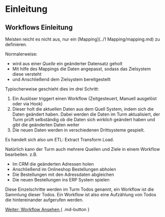 
# Einleitung

## Workflows Einleitung 

Meisten reicht es nicht aus, nur ein [Mapping](../1 Mapping/mapping.md) zu definieren. 

Normalerweise:

- wird aus einer *Quelle* ein geänderter Datensatz geholt
- Mit hilfe des Mappings die Daten angepasst, sodass das Zielsystem diese versteht
- und Anschließend dem Zielsystem bereitgestellt  
  
Typischerweise geschieht dies im drei Schritt:

1. Ein Auslöser triggert einen Workflow (Zeitgesteuert, Manuell ausgelöst oder via Hook)
2. Dieser holt die aktuellen Daten aus dem Quell System, indem sich die Daten geändert haben. Dabei werden die Daten im Turm aktualisiert, der Turm prüft selbständig ob die Daten sich *wirklich* geändert haben und gibt die geänderten Daten weiter 
3. Die neuen Daten werden in verschiedenen Drittsysteme gespielt. 

Es handelt sich also um ETL: Extract Transform Load.

Natürlich kann der Turm auch mehrere Quellen und Ziele in einem Workflow bearbeiten. 
z.B. 
- Im CRM die geänderten Adressen holen
- Anschließend im Onlineshop Bestellungen abholen
- Die Bestellungen mit den Adressdaten abgleichen 
- Die neuen Bestellungen ins ERP System spielen

Diese Einzelschritte werden im Turm Todos genannt, ein Workflow ist die Sammlung dieser Todos.
Ein Workflow ist also eine Aufzählung von Todos die hintereinander aufgerufen werden. 



[Weiter: Workflow Ansehen ](01_workflows_show.md){ .md-button }

